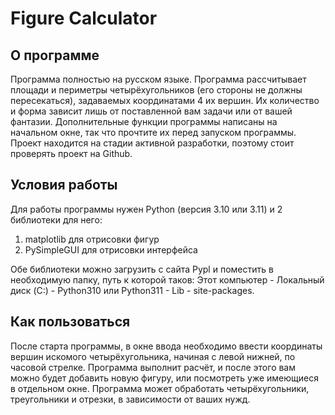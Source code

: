 ﻿# Figure Calculator

## О программе
Программа полностью на русском языке. Программа рассчитывает площади и периметры четырёхугольников (его стороны не должны пересекаться), задаваемых координатами 4 их вершин.
Их количество и форма зависит лишь от поставленной вам задачи или от вашей фантазии.
Дополнительные функции программы написаны на начальном окне, так что прочтите их перед запуском программы.
Проект находится на стадии активной разработки, поэтому стоит проверять проект на Github.
## Условия работы
Для работы программы нужен Python (версия 3.10 или 3.11) и 2 библиотеки для него:
1) matplotlib для отрисовки фигур
2) PySimpleGUI для отрисовки интерфейса

Обе библиотеки можно загрузить с сайта Pypl и поместить в необходимую папку, путь к которой таков:
Этот компьютер - Локальный диск (C:) - Python310 или Python311 - Lib - site-packages.

## Как пользоваться
После старта программы, в окне ввода необходимо ввести координаты вершин искомого четырёхугольника, начиная с левой нижней, по часовой стрелке.
Программа выполнит расчёт, и после этого вам можно будет добавить новую фигуру, или посмотреть уже имеющиеся в отдельном окне. Программа может обработать четырёхугольники, треугольники и отрезки, в зависимости от ваших нужд.